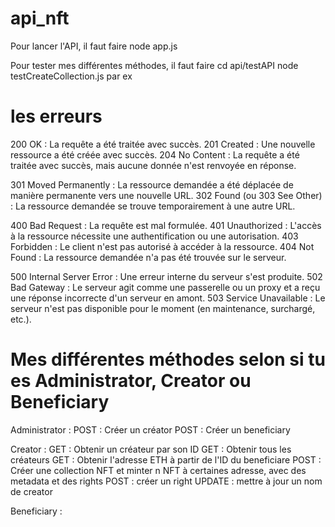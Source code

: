 # api_nft

Pour lancer l'API, il faut faire
node app.js

Pour tester mes différentes méthodes, il faut faire
cd api/testAPI
node testCreateCollection.js par ex

# les erreurs
200 OK : La requête a été traitée avec succès.
201 Created : Une nouvelle ressource a été créée avec succès.
204 No Content : La requête a été traitée avec succès, mais aucune donnée n'est renvoyée en réponse.

301 Moved Permanently : La ressource demandée a été déplacée de manière permanente vers une nouvelle URL.
302 Found (ou 303 See Other) : La ressource demandée se trouve temporairement à une autre URL.

400 Bad Request : La requête est mal formulée.
401 Unauthorized : L'accès à la ressource nécessite une authentification ou une autorisation.
403 Forbidden : Le client n'est pas autorisé à accéder à la ressource.
404 Not Found : La ressource demandée n'a pas été trouvée sur le serveur.

500 Internal Server Error : Une erreur interne du serveur s'est produite.
502 Bad Gateway : Le serveur agit comme une passerelle ou un proxy et a reçu une réponse incorrecte d'un serveur en amont.
503 Service Unavailable : Le serveur n'est pas disponible pour le moment (en maintenance, surchargé, etc.).

# Mes différentes méthodes selon si tu es Administrator, Creator ou Beneficiary

Administrator : 
POST : Créer un créator
POST : Créer un beneficiary

Creator : 
GET : Obtenir un créateur par son ID
GET : Obtenir tous les créateurs
GET : Obtenir l'adresse ETH à partir de l'ID du beneficiare
POST : Créer une collection NFT et minter n NFT à certaines adresse, avec des metadata et des rights
POST : créer un right
UPDATE : mettre à jour un nom de creator

Beneficiary : 

